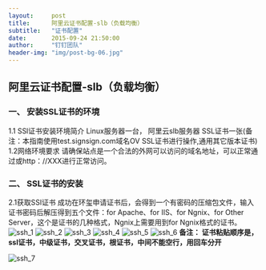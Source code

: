```yaml
---
layout:     post
title:      阿里云证书配置-slb（负载均衡）
subtitle:   "证书配置"
date:       2015-09-24 21:50:00
author:     "钉钉团队"
header-img: "img/post-bg-06.jpg"
---
```


## 阿里云证书配置-slb（负载均衡）
### 一、 安装SSL证书的环境
1.1 SSl证书安装环境简介
Linux服务器一台，
阿里云slb服务器
SSL证书一张(备注：本指南使用test.signsign.com域名OV SSL证书进行操作,通用其它版本证书)
1.2网络环境要求
请确保站点是一个合法的外网可以访问的域名地址，可以正常通过或http：//XXX进行正常访问。

### 二、 SSL证书的安装
2.1获取SSl证书
成功在环玺申请证书后，会得到一个有密码的压缩包文件，输入证书密码后解压得到五个文件：for Apache、for IIS、for Ngnix、for Other Server，这个是证书的几种格式，Ngnix上需要用到for Ngnix格式的证书。
![ssh_1](https://img.alicdn.com/tps/TB1iEvoJFXXXXcJXFXXXXXXXXXX-415-215.jpg)
![ssh_2](https://img.alicdn.com/tps/TB1zbTJJFXXXXczXXXXXXXXXXXX-415-376.jpg)
![ssh_3](https://img.alicdn.com/tps/TB18t_vJFXXXXarXFXXXXXXXXXX-415-248.jpg)
![ssh_4](https://img.alicdn.com/tps/TB1BkjEJFXXXXaHXpXXXXXXXXXX-415-354.jpg)
![ssh_5](https://img.alicdn.com/tps/TB1klvzJFXXXXcKXpXXXXXXXXXX-415-237.jpg)
![ssh_6](https://img.alicdn.com/tps/TB11iDMJFXXXXaZXXXXXXXXXXXX-415-223.jpg)
**备注：
     证书粘贴顺序是，ssl证书，中级证书，交叉证书，根证书，中间不能空行，用回车分开**

![ssh_7](https://img.alicdn.com/tps/TB1p3HtJFXXXXa2XFXXXXXXXXXX-415-211.jpg)